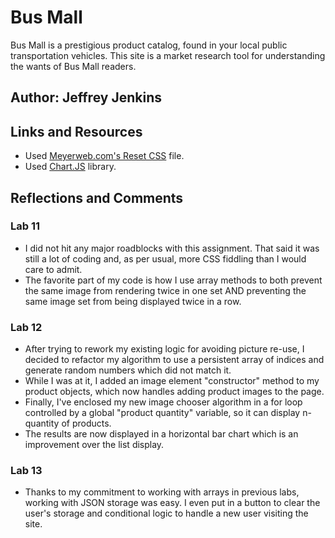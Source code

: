# Bus Mall

Bus Mall is a prestigious product catalog, found in your local public transportation vehicles. This site is a market research tool for understanding the wants of Bus Mall readers.

## Author: Jeffrey Jenkins

## Links and Resources

- Used [Meyerweb.com's Reset CSS](http://meyerweb.com/eric/tools/css/reset/) file.
- Used [Chart.JS](https://www.chartjs.org/docs/latest/) library.

## Reflections and Comments

### Lab 11

- I did not hit any major roadblocks with this assignment. That said it was still a lot of coding and, as per usual, more CSS fiddling than I would care to admit.
- The favorite part of my code is how I use array methods to both prevent the same image from rendering twice in one set AND preventing the same image set from being displayed twice in a row.

### Lab 12

- After trying to rework my existing logic for avoiding picture re-use, I decided to refactor my algorithm to use a persistent array of indices and generate random numbers which did not match it.
- While I was at it, I added an image element "constructor" method to my product objects, which now handles adding product images to the page.
- Finally, I've enclosed my new image chooser algorithm in a for loop controlled by a global "product quantity" variable, so it can display n-quantity of products.
- The results are now displayed in a horizontal bar chart which is an improvement over the list display.

### Lab 13

- Thanks to my commitment to working with arrays in previous labs, working with JSON storage was easy. I even put in a button to clear the user's storage and conditional logic to handle a new user visiting the site.
